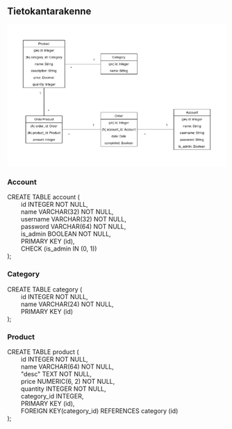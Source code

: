 ﻿## Tietokantarakenne

![](Tietokantakaavio.png)

### Account

CREATE TABLE account ( <br>
&nbsp;&nbsp;&nbsp;&nbsp;&nbsp;&nbsp;&nbsp;&nbsp;id INTEGER NOT NULL, <br>
&nbsp;&nbsp;&nbsp;&nbsp;&nbsp;&nbsp;&nbsp;&nbsp;name VARCHAR(32) NOT NULL, <br>
&nbsp;&nbsp;&nbsp;&nbsp;&nbsp;&nbsp;&nbsp;&nbsp;username VARCHAR(32) NOT NULL, <br>
&nbsp;&nbsp;&nbsp;&nbsp;&nbsp;&nbsp;&nbsp;&nbsp;password VARCHAR(64) NOT NULL, <br>
&nbsp;&nbsp;&nbsp;&nbsp;&nbsp;&nbsp;&nbsp;&nbsp;is_admin BOOLEAN NOT NULL, <br>
&nbsp;&nbsp;&nbsp;&nbsp;&nbsp;&nbsp;&nbsp;&nbsp;PRIMARY KEY (id), <br>
&nbsp;&nbsp;&nbsp;&nbsp;&nbsp;&nbsp;&nbsp;&nbsp;CHECK (is_admin IN (0, 1))<br>
);

### Category

CREATE TABLE category ( <br>
&nbsp;&nbsp;&nbsp;&nbsp;&nbsp;&nbsp;&nbsp;&nbsp;id INTEGER NOT NULL, <br>
&nbsp;&nbsp;&nbsp;&nbsp;&nbsp;&nbsp;&nbsp;&nbsp;name VARCHAR(24) NOT NULL, <br>
&nbsp;&nbsp;&nbsp;&nbsp;&nbsp;&nbsp;&nbsp;&nbsp;PRIMARY KEY (id)<br>
);

### Product

CREATE TABLE product ( <br>
&nbsp;&nbsp;&nbsp;&nbsp;&nbsp;&nbsp;&nbsp;&nbsp;id INTEGER NOT NULL, <br>
&nbsp;&nbsp;&nbsp;&nbsp;&nbsp;&nbsp;&nbsp;&nbsp;name VARCHAR(64) NOT NULL, <br>
&nbsp;&nbsp;&nbsp;&nbsp;&nbsp;&nbsp;&nbsp;&nbsp;"desc" TEXT NOT NULL, <br>
&nbsp;&nbsp;&nbsp;&nbsp;&nbsp;&nbsp;&nbsp;&nbsp;price NUMERIC(6, 2) NOT NULL, <br>
&nbsp;&nbsp;&nbsp;&nbsp;&nbsp;&nbsp;&nbsp;&nbsp;quantity INTEGER NOT NULL, <br>
&nbsp;&nbsp;&nbsp;&nbsp;&nbsp;&nbsp;&nbsp;&nbsp;category_id INTEGER, <br>
&nbsp;&nbsp;&nbsp;&nbsp;&nbsp;&nbsp;&nbsp;&nbsp;PRIMARY KEY (id), <br>
&nbsp;&nbsp;&nbsp;&nbsp;&nbsp;&nbsp;&nbsp;&nbsp;FOREIGN KEY(category_id) REFERENCES category (id) <br>
);
